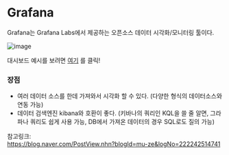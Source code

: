 # Grafana

Grafana는 Grafana Labs에서 제공하는 오픈소스 데이터 시각화/모니터링 툴이다.

![image](https://user-images.githubusercontent.com/45115557/233821339-12756ac2-dc4f-4c24-be98-4a5c11ea14f8.png)

대시보드 예시를 보려면 [여기](https://play.grafana.org/d/000000012/grafana-play-home?orgId=1) 를 클릭!


### 장점

- 여러 데이터 소스를 한데 가져와서 시각화 할 수 있다. (다양한 형식의 데이터소스와 연동 가능)
- 데이터 검색엔진 kibana와 호환이 좋다. (키바나의 쿼리인 KQL을 쓸 줄 알면, 그라파나 쿼리도 쉽게 사용 가능, DB에서 가져온 데이터의 경우 SQL로도 질의 가능)





참고링크:    
https://blog.naver.com/PostView.nhn?blogId=mu-ze&logNo=222242514741
